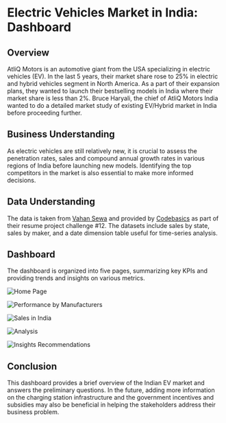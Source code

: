 # **Electric Vehicles Market in India: Dashboard**

## **Overview**
AtliQ Motors is an automotive giant from the USA specializing in electric vehicles (EV). In the last 5 years, their market share rose to 25% in electric and hybrid vehicles segment in North America. As a part of their expansion plans, they wanted to launch their bestselling models in India where their market share is less than 2%. Bruce Haryali, the chief of AtliQ Motors India wanted to do a detailed market study of existing EV/Hybrid market in India before proceeding further.

## **Business Understanding**
As electric vehicles are still relatively new, it is crucial to assess the penetration rates, sales and compound annual growth rates in various regions of India before launching new models. Identifying the top competitors in the market is also essential to make more informed decisions.

## **Data Understanding**
The data is taken from [Vahan Sewa](https://vahan.parivahan.gov.in/vahan4dashboard/vahan/view/reportview.xhtml) and provided by [Codebasics](https://codebasics.io/challenge/codebasics-resume-project-challenge) as part of their resume project challenge #12. The datasets include sales by state, sales by maker, and a date dimension table useful for time-series analysis.

## **Dashboard**
The dashboard is organized into five pages, summarizing key KPIs and providing trends and insights on various metrics. 

![Home Page](https://github.com/user-attachments/assets/fefbd509-b37e-4e2d-8359-b78238dae2f1)

![Performance by Manufacturers](https://github.com/user-attachments/assets/2f33b234-1685-4b32-bb89-8ccd804be948)

![Sales in India](https://github.com/user-attachments/assets/911c33d1-a3c5-4cf0-b2ad-e83307d9cd86)

![Analysis](https://github.com/user-attachments/assets/26e44784-66c6-4a5f-b69b-aca77027889a)

![Insights   Recommendations](https://github.com/user-attachments/assets/b67f8bf2-c5b5-41fb-9cc7-4e265a33be77)

## **Conclusion**
This dashboard provides a brief overview of the Indian EV market and answers the preliminary questions. In the future, adding more information on the charging station infrastructure and the government incentives and subsidies may also be beneficial in helping the stakeholders address their business problem.
